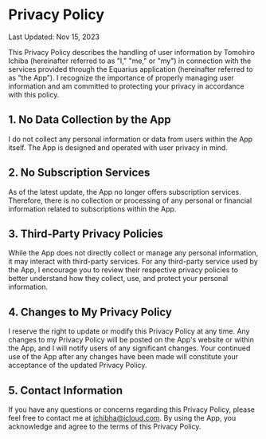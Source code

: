 # Privacy Policy

Last Updated: Nov 15, 2023

This Privacy Policy describes the handling of user information by Tomohiro Ichiba (hereinafter referred to as "I," "me," or "my") in connection with the services provided through the Equarius application (hereinafter referred to as "the App"). I recognize the importance of properly managing user information and am committed to protecting your privacy in accordance with this policy.

## 1. No Data Collection by the App
I do not collect any personal information or data from users within the App itself. The App is designed and operated with user privacy in mind.

## 2. No Subscription Services
As of the latest update, the App no longer offers subscription services. Therefore, there is no collection or processing of any personal or financial information related to subscriptions within the App.

## 3. Third-Party Privacy Policies
While the App does not directly collect or manage any personal information, it may interact with third-party services. For any third-party service used by the App, I encourage you to review their respective privacy policies to better understand how they collect, use, and protect your personal information.

## 4. Changes to My Privacy Policy
I reserve the right to update or modify this Privacy Policy at any time. Any changes to my Privacy Policy will be posted on the App's website or within the App, and I will notify users of any significant changes. Your continued use of the App after any changes have been made will constitute your acceptance of the updated Privacy Policy.

## 5. Contact Information
If you have any questions or concerns regarding this Privacy Policy, please feel free to contact me at ichibha@icloud.com. By using the App, you acknowledge and agree to the terms of this Privacy Policy.

